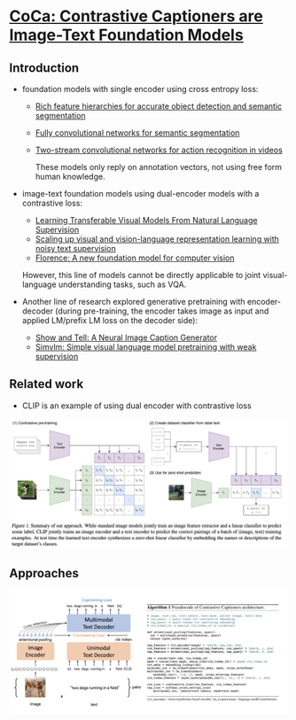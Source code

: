 # [CoCa: Contrastive Captioners are Image-Text Foundation Models](https://arxiv.org/pdf/2205.01917.pdf)

## Introduction

- foundation models with single encoder using cross entropy loss:
  - [Rich feature hierarchies for accurate object detection and semantic segmentation](https://arxiv.org/abs/1311.2524)
  - [Fully convolutional networks for semantic segmentation](https://arxiv.org/abs/1411.4038)
  - [Two-stream convolutional networks for action recognition in videos](https://arxiv.org/abs/1406.2199)

    These models only reply on annotation vectors, not using free form human knowledge.

- image-text foundation models using dual-encoder models with a contrastive loss: 
  - [Learning Transferable Visual Models From Natural Language Supervision](https://arxiv.org/abs/2103.00020)
  - [Scaling up visual and vision-language representation learning with noisy text supervision](https://arxiv.org/abs/2102.05918)
  - [Florence: A new foundation model for computer vision](https://arxiv.org/abs/2111.11432)
  
  However, this line of models cannot be directly applicable to joint visual-language understanding tasks, such as VQA.


- Another line of research explored generative pretraining with encoder-decoder (during pre-training, the encoder takes image as input and applied LM/prefix LM loss on the decoder side):
  
    - [Show and Tell: A Neural Image Caption Generator](https://arxiv.org/abs/1411.4555)
    - [Simvlm: Simple visual language model pretraining with weak supervision](https://arxiv.org/pdf/2108.10904.pdf)


## Related work

  - CLIP is an example of using dual encoder with contrastive loss

  <img src="./clip.png" alt="drawing" width="600"/>

## Approaches

  <img src="./coca.png" alt="drawing" width="600"/>